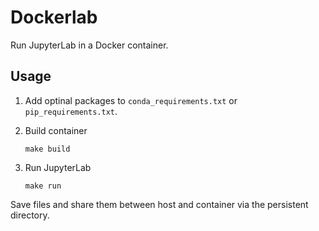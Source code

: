 # Dockerlab

Run JupyterLab in a Docker container.

## Usage

1. Add optinal packages to `conda_requirements.txt` or `pip_requirements.txt`.
2. Build container

    `make build`

3. Run JupyterLab
    
    `make run`

Save files and share them between host and container via the persistent directory. 
